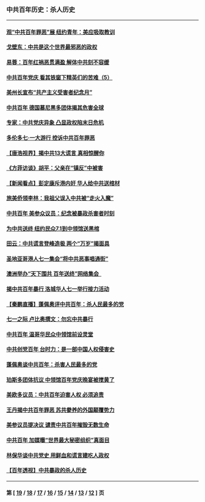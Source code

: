 ### 中共百年历史：杀人历史
---
#### [观“中共百年罪恶”展 纽约青年：美应吸取教训](../../pages/nf1176106/n13085246.md?07150430) 
#### [戈壁东：中共是这个世界最邪恶的政权](../../pages/nf1176106/n13085641.md?07150430) 
#### [易蓉：百年红祸恶贯满盈 解体中共刻不容缓](../../pages/nf1176106/n13084455.md?07150430) 
#### [中共百年党庆 看其铁窗下精英们的苦难（5）](../../pages/nf1176106/n13076766.md?07150430) 
#### [美州长宣布“共产主义受害者纪念月”](../../pages/nf1176106/n13074024.md?07150430) 
#### [中共百年 德国慕尼黑多团体揭其危害全球](../../pages/nf1176106/n13068873.md?07150430) 
#### [专家：中共党庆异象 凸显政权陷末日危机](../../pages/nf1176106/n13067084.md?07150430) 
#### [多伦多七·一大游行 控诉中共百年罪恶](../../pages/nf1176106/n13062043.md?07150430) 
#### [【唐浩视界】揭中共13大谎言 真相惊醒你](../../pages/nf1176106/n13065208.md?07150430) 
#### [《方菲访谈》胡平：父亲在“镇反”中被害](../../pages/nf1176106/n13064114.md?07150430) 
#### [【新闻看点】彭定康斥港内奸 华人给中共送棺材](../../pages/nf1176106/n13064230.md?07150430) 
#### [旅美侨领李林：我祖父误入中共被“走火入魔”](../../pages/nf1176106/n13062777.md?07150430) 
#### [中共百年 美参众议员：纪念被暴政杀害者时刻](../../pages/nf1176106/n13063735.md?07150430) 
#### [为中共送终 纽约民众7.1到中领馆送黑棺](../../pages/nf1176106/n13062573.md?07150430) 
#### [田云：中共谎言登峰造极 两个“万岁”揭面具](../../pages/nf1176106/n13062013.md?07150430) 
#### [圣地亚哥港人七一集会“将中共恶事唱通街”](../../pages/nf1176106/n13062681.md?07150430) 
#### [澳洲举办“天下围共 百年送终”网络集会  ](../../pages/nf1176106/n13054366.md?07150430) 
#### [揭中共百年暴行 洛城华人七一举行接力活动](../../pages/nf1176106/n13061979.md?07150430) 
#### [【秦鹏直播】蓬佩奥评中共百年：杀人民最多的党](../../pages/nf1176106/n13061736.md?07150430) 
#### [七一之际 卢比奥撰文：勿忘中共暴行](../../pages/nf1176106/n13061044.md?07150430) 
#### [中共百年 温哥华民众中领馆前设灵堂](../../pages/nf1176106/n13061399.md?07150430) 
#### [中共创党百年 台时力：是一部中国人权侵害史](../../pages/nf1176106/n13060687.md?07150430) 
#### [蓬佩奥谈中共百年：杀害人民最多的党](../../pages/nf1176106/n13061271.md?07150430) 
#### [珀斯多团体抗议 中领馆百年党庆晚宴被搅黄了](../../pages/nf1176106/n13061220.md?07150430) 
#### [美欧多议员：中共百年迫害人权 必须追责](../../pages/nf1176106/n13061062.md?07150430) 
#### [王丹揭中共百年罪恶 苏共豢养的外国颠覆势力](../../pages/nf1176106/n13060640.md?07150430) 
#### [美参议员提决议 谴责中共百年摧毁无数生命](../../pages/nf1176106/n13060723.md?07150430) 
#### [中共百年 加媒曝“世界最大秘密组织”真面目](../../pages/nf1176106/n13059116.md?07150430) 
#### [林保华谈中共党史 用鲜血和谎言建吃人政权](../../pages/nf1176106/n13057905.md?07150430) 
#### [【百年透视】中共暴政的杀人历史](../../pages/nf1176106/n13051791.md?07150430) 

---
#### 第 [ [19](./19.md?07150430) / [18](./18.md?07150430) / [17](./17.md?07150430) / [16](./16.md?07150430) / [15](./15.md?07150430) / [14](./14.md?07150430) / [13](./13.md?07150430) / [12](./12.md?07150430) ] 页
